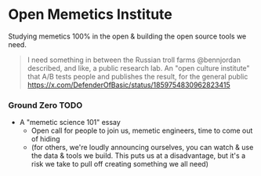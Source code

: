 # Open Memetics Institute

Studying memetics 100% in the open &amp; building the open source tools we need.

> I need something in between the Russian troll farms @bennjordan described, and like, a public research lab. An "open culture institute" that A/B tests people and publishes the result, for the general public
> https://x.com/DefenderOfBasic/status/1859754830962823415

### Ground Zero TODO

- A "memetic science 101" essay
  - Open call for people to join us, memetic engineers, time to come out of hiding
  - (for others, we're loudly announcing ourselves, you can watch & use the data & tools we build. This puts us at a disadvantage, but it's a risk we take to pull off creating something we all need)
  

